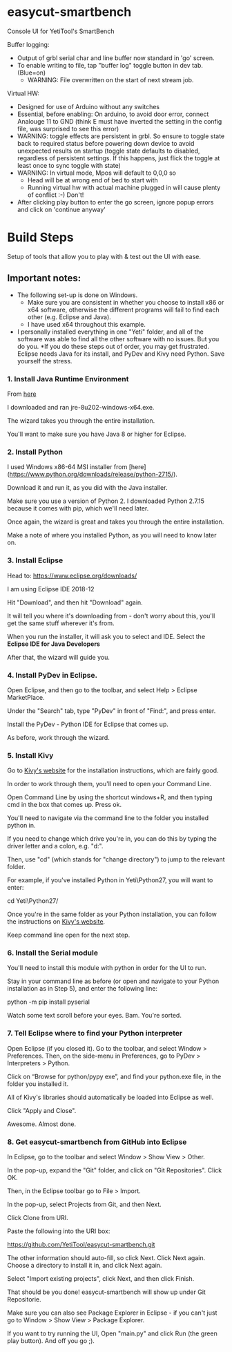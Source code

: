 # easycut-smartbench
Console UI for YetiTool's SmartBench


Buffer logging:
- Output of grbl serial char and line buffer now standard in 'go' screen.
- To enable writing to file, tap "buffer log" toggle button in dev tab. (Blue=on)
	- WARNING: File overwritten on the start of next stream job.
	
Virtual HW:
- Designed for use of Arduino without any switches
- Essential, before enabling: On arduino, to avoid door error, connect Analouge 11 to GND (think E must have inverted the setting in the config file, was surprised to see this error)
- WARNING: toggle effects are persistent in grbl. So ensure to toggle state back to required status before powering down device to avoid unexpected results on startup (toggle state defaults to disabled, regardless of persistent settings. If this happens, just flick the toggle at least once to sync toggle with state)
- WARNING: In virtual mode, Mpos will default to 0,0,0 so 
	- Head will be at wrong end of bed to start with
	- Running virtual hw with actual machine plugged in will cause plenty of conflict :-) Don't!
- After clicking play button to enter the go screen, ignore popup errors and click on 'continue anyway'


# Build Steps
Setup of tools that allow you to play with & test out the UI with ease. 

## Important notes: 
* The following set-up is done on Windows.
  * Make sure you are consistent in whether you choose to install x86 or x64 software, otherwise the different programs will fail to find each other (e.g. Eclipse and Java). 
  * I have used x64 throughout this example. 
* I personally installed everything in one "Yeti" folder, and all of the software was able to find all the other software with no issues. But you do you. 
*If you do these steps out of order, you may get frustrated. Eclipse needs Java for its install, and PyDev and Kivy need Python. Save yourself the stress. 

### 1. Install Java Runtime Environment

From [here]( 
https://www.oracle.com/technetwork/java/javase/downloads/jre8-downloads-2133155.html)

I downloaded and ran jre-8u202-windows-x64.exe. 

The wizard takes you through the entire installation.

You'll want to make sure you have Java 8 or higher for Eclipse. 


### 2. Install Python

I used Windows x86-64 MSI installer from [here] (https://www.python.org/downloads/release/python-2715/).

Download it and run it, as you did with the Java installer.

Make sure you use a version of Python 2. I downloaded Python 2.7.15 because it comes with pip, which we'll need later. 

Once again, the wizard is great and takes you through the entire installation. 

Make a note of where you installed Python, as you will need to know later on. 


### 3. Install Eclipse

Head to: https://www.eclipse.org/downloads/

I am using Eclipse IDE 2018-12 

Hit "Download", and then hit "Download" again. 

It will tell you where it's downloading from - don't worry about this, you'll get the same stuff wherever it's from.

When you run the installer, it will ask you to select and IDE. Select the **Eclipse IDE for Java Developers** 

After that, the wizard will guide you. 


### 4. Install PyDev in Eclipse. 

Open Eclipse, and then go to the toolbar, and select Help > Eclipse MarketPlace. 
  
Under the "Search" tab, type "PyDev" in front of "Find:", and press enter. 

Install the PyDev - Python IDE for Eclipse that comes up. 

As before, work through the wizard. 


### 5. Install Kivy

Go to [Kivy's website](https://kivy.org/doc/stable/installation/installation-windows.html) for the installation instructions, which are fairly good. 

In order to work through them, you'll need to open your Command Line. 

Open Command Line by using the shortcut windows+R, and then typing cmd in the box that comes up. Press ok. 

You'll need to navigate via the command line to the folder you installed python in. 

If you need to change which drive you're in, you can do this by typing the driver letter and a colon, e.g. "d:".

Then, use "cd" (which stands for "change directory") to jump to the relevant folder. 

For example, if you've installed Python in Yeti\Python27, you will want to enter:

cd Yeti\Python27/

Once you're in the same folder as your Python installation, you can follow the instructions on [Kivy's website](https://kivy.org/doc/stable/installation/installation-windows.html). 

Keep command line open for the next step. 

### 6. Install the Serial module

You'll need to install this module with python in order for the UI to run. 

Stay in your command line as before (or open and navigate to your Python installation as in Step 5), and enter the following line: 

python -m pip install pyserial

Watch some text scroll before your eyes. Bam. You're sorted. 

### 7. Tell Eclipse where to find your Python interpreter

Open Eclipse (if you closed it). Go to the toolbar, and select Window > Preferences. Then, on the side-menu in Preferences, go to PyDev > Interpreters > Python. 

Click on “Browse for python/pypy exe”, and find your python.exe file, in the folder you installed it.

All of Kivy's libraries should automatically be loaded into Eclipse as well. 

Click "Apply and Close". 

Awesome. Almost done. 

### 8. Get easycut-smartbench from GitHub into Eclipse 

In Eclipse, go to the toolbar and select Window > Show View > Other. 

In the pop-up, expand the "Git" folder, and click on "Git Repositories". Click OK. 

Then, in the Eclipse toolbar go to File > Import. 

In the pop-up, select Projects from Git, and then Next. 

Click Clone from URI. 

Paste the following into the URI box: 

https://github.com/YetiTool/easycut-smartbench.git

The other information should auto-fill, so click Next. Click Next again. Choose a directory to install it in, and click Next again. 

Select "Import existing projects", click Next, and then click Finish. 

That should be you done! easycut-smartbench will show up under Git Repositorie.

Make sure you can also see Package Explorer in Eclipse - if you can't just go to Window > Show View > Package Explorer. 

If you want to try running the UI, Open "main.py" and click Run (the green play button). And off you go ;).


